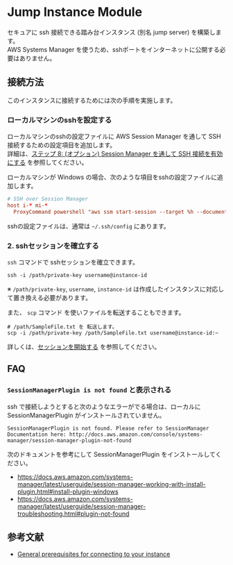 # Jump Instance Module

セキュアに ssh 接続できる踏み台インスタンス (別名 jump server) を構築します。  
AWS Systems Manager を使うため、sshポートをインターネットに公開する必要はありません。

## 接続方法
このインスタンスに接続するためには次の手順を実施します。

### ローカルマシンのsshを設定する

ローカルマシンのsshの設定ファイルに AWS Session Manager を通して SSH接続するための設定項目を追加します。  
詳細は、[ステップ 8: (オプション) Session Manager を通して SSH 接続を有効にする](https://docs.aws.amazon.com/ja_jp/systems-manager/latest/userguide/session-manager-getting-started-enable-ssh-connections.html)
を参照してください。

ローカルマシンが Windows の場合、次のような項目をsshの設定ファイルに追加します。
```conf
# SSH over Session Manager
host i-* mi-*
  ProxyCommand powershell "aws ssm start-session --target %h --document-name AWS-StartSSHSession --parameters portNumber=%p"
```
sshの設定ファイルは、通常は `~/.ssh/config` にあります。

### 2. sshセッションを確立する

`ssh` コマンドで sshセッションを確立できます。

```shell
ssh -i /path/private-key username@instance-id
```

※ `/path/private-key`, `username`, `instance-id` は作成したインスタンスに対応して置き換える必要があります。

また、 `scp` コマンド を使いファイルを転送することもできます。

```shell
# /path/SampleFile.txt を 転送します。
scp -i /path/private-key /path/SampleFile.txt username@instance-id:~
```

詳しくは、[セッションを開始する](https://docs.aws.amazon.com/ja_jp/systems-manager/latest/userguide/session-manager-working-with-sessions-start.html#sessions-start-ssh) を参照してください。

## FAQ

### `SessionManagerPlugin is not found` と表示される

ssh で接続しようとすると次のようなエラーがでる場合は、ローカルに SessionManagerPlugin がインストールされていません。

```
SessionManagerPlugin is not found. Please refer to SessionManager Documentation here: http://docs.aws.amazon.com/console/systems-manager/session-manager-plugin-not-found
```

次のドキュメントを参考にして SessionManagerPlugin をインストールしてください。

- https://docs.aws.amazon.com/systems-manager/latest/userguide/session-manager-working-with-install-plugin.html#install-plugin-windows
- https://docs.aws.amazon.com/systems-manager/latest/userguide/session-manager-troubleshooting.html#plugin-not-found

## 参考文献

- [General prerequisites for connecting to your instance](https://docs.aws.amazon.com/AWSEC2/latest/UserGuide/connection-prereqs.html#connection-prereqs-get-info-about-instance)
